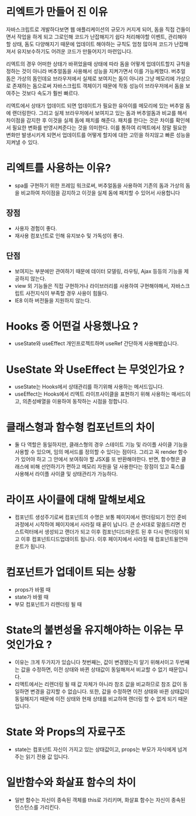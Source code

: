 # 리엑트가 만들어 진 이유

자바스크립트로 개발하다보면 웹 애플리케이션의 규모가 커지게 되어,
돔을 직접 건들이면서 작업을 하게 되고 그로인해 코드가 난잡해지기 쉽다
처리해야할 이벤트, 관리해야할 상태, 돔도 다양해지기 때문에
업데이트 해야하는 규칙도 엄청 많아져 코드가 난잡해져서 유지보수하기도 어려운 코드가 만들어지기 마련입니다.

리엑트의 경우
어떠한 상태가 바뀌었을때 상태에 따라 돔을 어떻게 업데이트할지 규칙을 정하는 것이 아니라
버추얼돔을 사용해서 성능을 지켜가면서 이를 가능케했다.
버추얼 돔은 가상의 돔인데요 브라우저에서 실제로 보여지는 돔이 아니라
그냥 메모리에 가상으로 존재하는 돔으로써 자바스크립트 객체이기 때문에
작동 성능이 브라우저에서 돔을 보여주는 것보다 속도가 훨씬 빠르다.

리엑트에서 상태가 업데이트 되면 업데이트가 필요한 유아이를 메모리에 있는 버추얼 돔에 랜더링한다.
그리고 실제 브라우저에서 보여지고 있는 돔과 버추얼돔과 비교를 해서
차이점을 감지한 후 이것을 실제 돔에 패치를 해준다.
패치를 한다는 것은 차이를 확인헤서 필요한 변화를 반영시켜준다는 것을 의미한다.
이를 통하여 리엑트에서 정말 필요한 변화만 발생시키게 되면서 업데이트를 어떻게 할지에 대한 고민을 하지않고 빠른 성능을 지켜낼 수 있다.

# 리엑트를 사용하는 이유?

- spa를 구현하기 위한 프레임 워크로써, 버추얼돔을 사용하여 기존의 돔과 가상의 돔을 비교하여 차이점을 감지하고 이것을 실제 돔에 패치할 수 있어서 사용합니다

## 장점

- 사용자 경험이 좋다.
- 재사용 컴포넌트로 인해 유지보수 및 가독성이 좋다.

## 단점

- 보여지는 부분에만 관여하기 때문에 데이터 모델링, 라우팅, Ajax 등등의 기능을 제공하지 않는다.
- view 외 기능들은 직접 구현하거나 라이브러리를 사용하여 구현해야해서, 자바스크립트 사전지식이 부족할 경우 사용이 힘들다.
- IE8 이하 버전들을 지원하지 않는다.

# Hooks 중 어떤걸 사용했나요 ?

- useState와 useEffect 개인프로젝트하며 useRef 간단하게 사용해봤습니다.

# UseState 와 UseEffect 는 무엇인가요 ?

- useState는 Hooks에서 상태관리를 하기위해 사용하는 메서드입니다.
- useEffect는 Hooks에서 리엑트 라이프사이클을 표현하기 위해 사용하는 매서드이고, 의존성배열을 이용하여 동작하는 시점을 정합니다.

# 클래스형과 함수형 컴포넌트의 차이

- 둘 다 역할은 동일하지만, 클래스형의 경우 스테이트 기능 및 라이플 사이클 기능을 사용할 수 있으며, 임의 메서드를 정의할 수 있다는 점이다. 그리고 꼭 render 함수가 있어야 하고 그 안에서 보여줘야 할 JSX를 또 반환해야한다. 반면, 함수형은 클래스에 비해 선언하기가 편하고 메모리 자원을 덜 사용한다는 장점이 있고 훅스를 사용해서 라이플 사이클 및 상태관리가 가능하다.

# 라이프 사이클에 대해 말해보세요

- 컴포넌트 생성주기로써 컴포넌트의 수명은 보통 페이지에서 렌더링되기 전인 준비 과정에서 시작하여 페이지에서 사라질 때 끝이 납니다.
  큰 순서대로 말씀드리면 컨스트럭터에서 생성되고 랜더가 되고 이후 컴포넌디드마운트 된 후 다시 랜더링이 되고 이후 컴포넌트디드업데이트 됩니다. 이후 페이지에서 사라질 때 컴포넌트윌언마운트가 됩니다.

# 컴포넌트가 업데이트 되는 상황

- props가 바뀔 때
- state가 바뀔 때
- 부모 컴포넌트가 리렌더링 될 때

# State의 불변성을 유지해야하는 이유는 무엇인가요 ?

- 이유는 크게 두가지가 있습니다
  첫번째는, 값이 변경됐는지 알기 위해서이고 두번째는 값을 수정하면, 이전 상태와 바뀐 상태값이 동일해져서 비교할 수 없기 때문입니다.
- 리액트에서는 리렌더링 될 때 값 자체가 아니라 참조 값을 비교하므로 참조 값이 동일하면 변경을 감지할 수 없습니다.
  또한, 값을 수정하면 이전 상태와 바뀐 상태값이 동일해지기 때문에 이전 상태와 현재 상태를 비교하여 렌더링 할 수 없게 되기 때문입니다.

# State 와 Props의 자료구조

- state는 컴포넌트 자신이 가지고 있는 상태값이고,
  props는 부모가 자식에게 넘겨주는 읽기 전용 값 입니다.

# 일반함수와 화살표 함수의 차이

- 일반 함수는 자신이 종속된 객체를 this로 가리키며, 화살표 함수는 자신이 종속된 인스턴스를 가리킨다.
